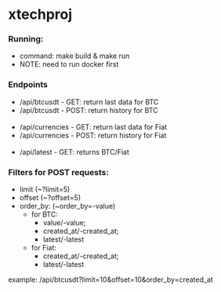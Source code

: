 # xtechproj

### Running:

- command: make build & make run 
- NOTE: need to run docker first

### Endpoints

- /api/btcusdt - GET: return last data for BTC
- /api/btcusdt - POST: return history for BTC
<br><br>
- /api/currencies - GET: return last data for Fiat
- /api/currencies - POST: return history for Fiat
<br><br>
- /api/latest - GET: returns BTC/Fiat

### Filters for POST requests:

- limit (~?limit=5)
- offset (~?offset=5)
- order_by: (~order_by=-value)
    - for BTC:
        - value/-value;
        - created_at/-created_at;
        - latest/-latest
  - for Fiat:
      - created_at/-created_at;
      - latest/-latest

example: /api/btcusdt?limit=10&offset=10&order_by=created_at